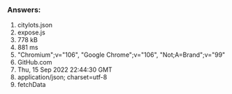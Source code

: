 ### Answers:
1. citylots.json
2. expose.js
3. 778 kB
4. 881 ms
5. "Chromium";v="106", "Google Chrome";v="106", "Not;A=Brand";v="99"
6. GitHub.com
7. Thu, 15 Sep 2022 22:44:30 GMT
8. application/json; charset=utf-8
9. fetchData